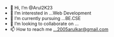 - 👋 Hi, I’m @Arul2K23
- 👀 I’m interested in ...Web Development
- 🌱 I’m currently pursuing ...BE.CSE
- 💞️ I’m looking to collaborate on ...
- 📫 How to reach me ...2005arulkar@gmail.com

<!---
Arul2K23/Arul2K23 is a ✨ special ✨ repository because its `README.md` (this file) appears on your GitHub profile.
You can click the Preview link to take a look at your changes.
--->
